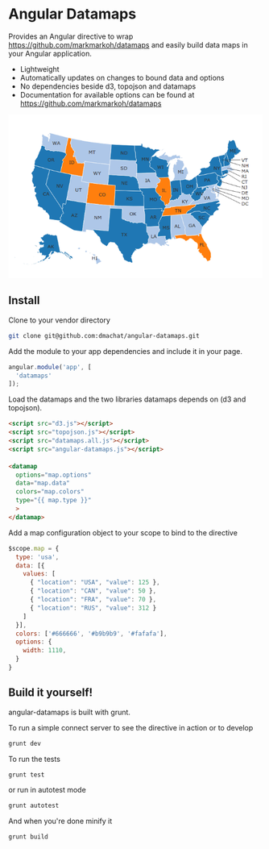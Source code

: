 # Angular Datamaps
Provides an Angular directive to wrap https://github.com/markmarkoh/datamaps and easily build data maps in your Angular application.

 - Lightweight
 - Automatically updates on changes to bound data and options
 - No dependencies beside d3, topojson and datamaps
 - Documentation for available options can be found at https://github.com/markmarkoh/datamaps

![Datamap example](/usaMap.png?raw=true "USA Map Example")

## Install
Clone to your vendor directory
```sh
git clone git@github.com:dmachat/angular-datamaps.git
```

Add the module to your app dependencies and include it in your page.
```js
angular.module('app', [
  'datamaps'
]);
```

Load the datamaps and the two libraries datamaps depends on (d3 and topojson).
```html
<script src="d3.js"></script>
<script src="topojson.js"></script>
<script src="datamaps.all.js"></script>
<script src="angular-datamaps.js"></script>

<datamap
  options="map.options"
  data="map.data"
  colors="map.colors"
  type="{{ map.type }}"
  >
</datamap>
```

Add a map configuration object to your scope to bind to the directive
```js
$scope.map = {
  type: 'usa',
  data: [{
    values: [
      { "location": "USA", "value": 125 },
      { "location": "CAN", "value": 50 },
      { "location": "FRA", "value": 70 },
      { "location": "RUS", "value": 312 }
    ]
  }],
  colors: ['#666666', '#b9b9b9', '#fafafa'],
  options: {
    width: 1110,
  }
}
```

## Build it yourself!
angular-datamaps is built with grunt.

To run a simple connect server to see the directive in action or to develop
```sh
grunt dev
```

To run the tests
```sh
grunt test
```

or run in autotest mode

```sh
grunt autotest
```

And when you're done minify it
```sh
grunt build
```

